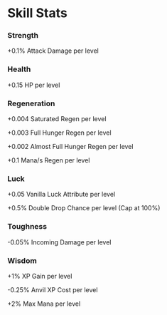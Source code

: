 # Skill Stats



### Strength

\+0.1% Attack Damage per level



### Health

\+0.15 HP per level



### Regeneration

\+0.004 Saturated Regen per level

\+0.003 Full Hunger Regen per level

\+0.002 Almost Full Hunger Regen per level

\+0.1 Mana/s Regen per level



### Luck

\+0.05 Vanilla Luck Attribute per level

\+0.5% Double Drop Chance per level (Cap at 100%)



### Toughness

\-0.05% Incoming Damage per level



### Wisdom

\+1% XP Gain per level

\-0.25% Anvil XP Cost per level

\+2% Max Mana per level
